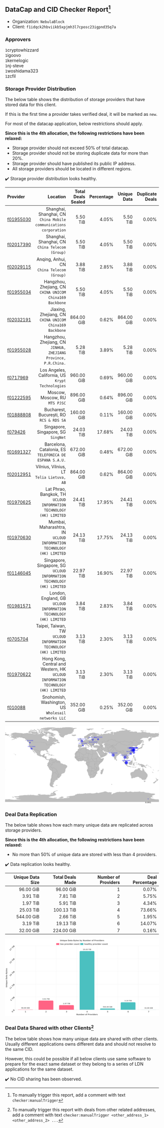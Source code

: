## DataCap and CID Checker Report[^1]
 - Organization: `NebulaBlock`
 - Client: `f1idqck2hbviikb5xpjmh3l7cposc23igpnd35q7a`
### Approvers
`1`cryptowhizzard<br/>`1`igoovo<br/>`1`kernelogic<br/>`1`nj-steve<br/>`1`woshidama323<br/>`1`zcfil

### Storage Provider Distribution
The below table shows the distribution of storage providers that have stored data for this client.

If this is the first time a provider takes verified deal, it will be marked as `new`.

For most of the datacap application, below restrictions should apply.

**Since this is the 4th allocation, the following restrictions have been relaxed:**
 - Storage provider should not exceed 50% of total datacap.
 - Storage provider should not be storing duplicate data for more than 20%.
 - Storage provider should have published its public IP address.
 - All storage providers should be located in different regions.

✔️ Storage provider distribution looks healthy.

| Provider                                              |                                                                            Location | Total Deals Sealed | Percentage | Unique Data | Duplicate Deals |
| :---------------------------------------------------- | ----------------------------------------------------------------------------------: | -----------------: | ---------: | ----------: | --------------: |
| [f01955030](https://filfox.info/en/address/f01955030) |                Shanghai, Shanghai, CN<br/>`China Mobile communications corporation` |           5.50 TiB |      4.05% |    5.50 TiB |           0.00% |
| [f02017390](https://filfox.info/en/address/f02017390) |                                  Shanghai, Shanghai, CN<br/>`China Telecom (Group)` |           5.50 TiB |      4.05% |    5.50 TiB |           0.00% |
| [f02029115](https://filfox.info/en/address/f02029115) |                                       Anqing, Anhui, CN<br/>`China Telecom (Group)` |           3.88 TiB |      2.85% |    3.88 TiB |           0.00% |
| [f01955034](https://filfox.info/en/address/f01955034) |                         Hangzhou, Zhejiang, CN<br/>`CHINA UNICOM China169 Backbone` |           5.50 TiB |      4.05% |    5.50 TiB |           0.00% |
| [f02032191](https://filfox.info/en/address/f02032191) |                          Jiaxing, Zhejiang, CN<br/>`CHINA UNICOM China169 Backbone` |         864.00 GiB |      0.62% |  864.00 GiB |           0.00% |
| [f01955028](https://filfox.info/en/address/f01955028) |                  Hangzhou, Zhejiang, CN<br/>`JINHUA, ZHEJIANG Province, P.R.China.` |           5.28 TiB |      3.89% |    5.28 TiB |           0.00% |
| [f0717969](https://filfox.info/en/address/f0717969)   |                                Los Angeles, California, US<br/>`Krypt Technologies` |         960.00 GiB |      0.69% |  960.00 GiB |           0.00% |
| [f01222595](https://filfox.info/en/address/f01222595) |                                                   Moscow, Moscow, RU<br/>`MTS PJSC` |         896.00 GiB |      0.64% |  896.00 GiB |           0.00% |
| [f01888808](https://filfox.info/en/address/f01888808) |                                         Bucharest, București, RO<br/>`RCS & RDS SA` |         160.00 GiB |      0.11% |  160.00 GiB |           0.00% |
| [f079426](https://filfox.info/en/address/f079426)     |                                              Singapore, Singapore, SG<br/>`SingNet` |          24.03 TiB |     17.68% |   24.03 TiB |           0.00% |
| [f01691327](https://filfox.info/en/address/f01691327) |                          Barcelona, Catalonia, ES<br/>`TELEFONICA DE ESPANA S.A.U.` |         672.00 GiB |      0.48% |  672.00 GiB |           0.00% |
| [f02012951](https://filfox.info/en/address/f02012951) |                                        Vilnius, Vilnius, LT<br/>`Telia Lietuva, AB` |         864.00 GiB |      0.62% |  864.00 GiB |           0.00% |
| [f01970625](https://filfox.info/en/address/f01970625) |             Lat Phrao, Bangkok, TH<br/>`UCLOUD INFORMATION TECHNOLOGY (HK) LIMITED` |          24.41 TiB |     17.95% |   24.41 TiB |           0.00% |
| [f01970630](https://filfox.info/en/address/f01970630) |            Mumbai, Maharashtra, IN<br/>`UCLOUD INFORMATION TECHNOLOGY (HK) LIMITED` |          24.13 TiB |     17.75% |   24.13 TiB |           0.00% |
| [f01146045](https://filfox.info/en/address/f01146045) |           Singapore, Singapore, SG<br/>`UCLOUD INFORMATION TECHNOLOGY (HK) LIMITED` |          22.97 TiB |     16.90% |   22.97 TiB |           0.00% |
| [f01981571](https://filfox.info/en/address/f01981571) |                London, England, GB<br/>`UCLOUD INFORMATION TECHNOLOGY (HK) LIMITED` |           3.84 TiB |      2.83% |    3.84 TiB |           0.00% |
| [f0705704](https://filfox.info/en/address/f0705704)   |                 Taipei, Taiwan, TW<br/>`UCLOUD INFORMATION TECHNOLOGY (HK) LIMITED` |           3.13 TiB |      2.30% |    3.13 TiB |           0.00% |
| [f01970622](https://filfox.info/en/address/f01970622) | Hong Kong, Central and Western, HK<br/>`UCLOUD INFORMATION TECHNOLOGY (HK) LIMITED` |           3.13 TiB |      2.30% |    3.13 TiB |           0.00% |
| [f010088](https://filfox.info/en/address/f010088)     |                              Snohomish, Washington, US<br/>`Wholesail networks LLC` |         352.00 GiB |      0.25% |  352.00 GiB |           0.00% |

<img src="https://raw.githubusercontent.com/data-preservation-programs/filplus-checker-assets/main/filecoin-project/filecoin-plus-large-datasets/issues/1532/1696297417181.png"/>

### Deal Data Replication
The below table shows how each many unique data are replicated across storage providers.


**Since this is the 4th allocation, the following restrictions have been relaxed:**
- No more than 50% of unique data are stored with less than 4 providers.

✔️ Data replication looks healthy.

| Unique Data Size | Total Deals Made | Number of Providers | Deal Percentage |
| ---------------: | ---------------: | ------------------: | --------------: |
|        96.00 GiB |        96.00 GiB |                   1 |           0.07% |
|         3.91 TiB |         7.81 TiB |                   2 |           5.75% |
|         1.97 TiB |         5.91 TiB |                   3 |           4.34% |
|        25.03 TiB |       100.13 TiB |                   4 |          73.66% |
|       544.00 GiB |         2.66 TiB |                   5 |           1.95% |
|         3.19 TiB |        19.13 TiB |                   6 |          14.07% |
|        32.00 GiB |       224.00 GiB |                   7 |           0.16% |

<img src="https://raw.githubusercontent.com/data-preservation-programs/filplus-checker-assets/main/filecoin-project/filecoin-plus-large-datasets/issues/1532/1696297420472.png"/>

### Deal Data Shared with other Clients[^3]
The below table shows how many unique data are shared with other clients.
Usually different applications owns different data and should not resolve to the same CID.

However, this could be possible if all below clients use same software to prepare for the exact same dataset or they belong to a series of LDN applications for the same dataset.

✔️ No CID sharing has been observed.

[^1]: To manually trigger this report, add a comment with text `checker:manualTrigger`

[^2]: Deals from those addresses are combined into this report as they are specified with `checker:manualTrigger`

[^3]: To manually trigger this report with deals from other related addresses, add a comment with text `checker:manualTrigger <other_address_1> <other_address_2> ...`
